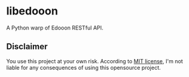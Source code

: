# libedooon
A Python warp of Edooon RESTful API.

## Disclaimer

You use this project at your own risk. According to [MIT license](https://github.com/yangl1996/libedooon/blob/master/LICENSE#L17L21), I'm not liable for any consequences of using this opensource project.

